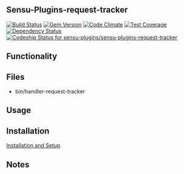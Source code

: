## Sensu-Plugins-request-tracker

[ ![Build Status](https://travis-ci.org/sensu-plugins/sensu-plugins-request-tracker.svg?branch=master)](https://travis-ci.org/sensu-plugins/sensu-plugins-request-tracker)
[![Gem Version](https://badge.fury.io/rb/sensu-plugins-request-tracker.svg)](http://badge.fury.io/rb/sensu-plugins-request-tracker)
[![Code Climate](https://codeclimate.com/github/sensu-plugins/sensu-plugins-request-tracker/badges/gpa.svg)](https://codeclimate.com/github/sensu-plugins/sensu-plugins-request-tracker)
[![Test Coverage](https://codeclimate.com/github/sensu-plugins/sensu-plugins-request-tracker/badges/coverage.svg)](https://codeclimate.com/github/sensu-plugins/sensu-plugins-request-tracker)
[![Dependency Status](https://gemnasium.com/sensu-plugins/sensu-plugins-request-tracker.svg)](https://gemnasium.com/sensu-plugins/sensu-plugins-request-tracker)
[ ![Codeship Status for sensu-plugins/sensu-plugins-request-tracker](https://codeship.com/projects/3f7f1c20-edb1-0132-0ba1-1efd3f886df2/status?branch=master)](https://codeship.com/projects/84064)

## Functionality

## Files
 * bin/handler-request-tracker

## Usage

## Installation

[Installation and Setup](https://github.com/sensu-plugins/documentation/blob/master/user_docs/installation_instructions.md)

## Notes

